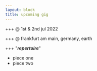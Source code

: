```yaml
---
layout: block
title: upcoming gig
---
```

+++ @ 1st & 2nd jul 2022

+++ @ frankfurt am main, germany, earth
<!--more-->

+++ "***repertoire***"
- piece one
- piece two
